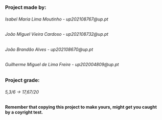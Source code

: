 <h3>Project made by:</h3>
<h6>Isabel Maria Lima Moutinho 		  - up202108767@up.pt</h6>
<h6>João Miguel Vieira Cardoso		  - up202108732@up.pt</h6>
<h6>João Brandão Alves			        - up202108670@up.pt</h6>
<h6>Guilherme Miguel de Lima Freire	- up202004809@up.pt</h6>

<h3>Project grade:</h3>
<h6>5,3/6 -> 17,67/20</h6>

<h4>Remember that copying this project to make yours, might get you caught by a coyright test.</h4>
